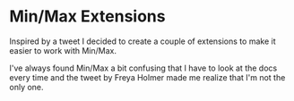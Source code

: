 # Min/Max Extensions

Inspired by a tweet I decided to create a couple of extensions to make it easier to work with Min/Max.

I've always found Min/Max a bit confusing that I have to look at the docs every time and the tweet by
Freya Holmer made me realize that I'm not the only one.